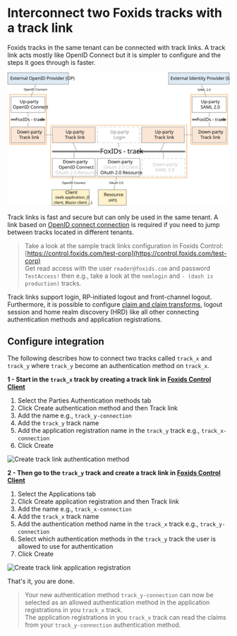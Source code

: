 # Interconnect two Foxids tracks with a track link

Foxids tracks in the same tenant can be connected with track links. A track link acts mostly like OpenID Connect but it is simpler to configure and the steps it goes through is faster. 

![Track link](images/how-to-track-link.svg)

Track links is fast and secure but can only be used in the same tenant. A link based on [OpenID connect connection](howto-oidc-foxids.md) is required if you need to jump between tracks located in different tenants.

> Take a look at the sample track links configuration in Foxids Control: [https://control.foxids.com/test-corp](https://control.foxids.com/test-corp)  
> Get read access with the user `reader@foxids.com` and password `TestAccess!` then e.g., take a look at the `nemlogin` and `- (dash is production)` tracks.

Track links support login, RP-initiated logout and front-channel logout. Furthermore, it is possible to configure [claim and claim transforms](claim.md), logout session and home realm discovery (HRD) like all other connecting authentication methods and application registrations.

## Configure integration

The following describes how to connect two tracks called `track_x` and `track_y` where `track_y` become an authentication method on `track_x`.

**1 - Start in the `track_x` track by creating a track link in [Foxids Control Client](control.md#foxids-control-client)**

1. Select the Parties Authentication methods tab
2. Click Create authentication method and then Track link
3. Add the name e.g., `track_y-connection` 
4. Add the `track_y` track name
5. Add the application registration name in the `track_y` track e.g., `track_x-connection` 
6. Click Create

![Create track link authentication method](images/howto-tracklink-foxids-up-party.png)

**2 - Then go to the `track_y` track and create a track link in [Foxids Control Client](control.md#foxids-control-client)**

1. Select the Applications tab
2. Click Create application registration and then Track link
3. Add the name e.g., `track_x-connection` 
4. Add the `track_x` track name
5. Add the authentication method name in the `track_x` track e.g., `track_y-connection` 
6. Select which authentication methods in the `track_y` track the user is allowed to use for authentication
6. Click Create

![Create track link application registration](images/howto-tracklink-foxids-app-reg.png)

That's it, you are done. 

> Your new authentication method `track_y-connection` can now be selected as an allowed authentication method in the application registrations in you `track_x` track.  
> The application registrations in you `track_x` track can read the claims from your `track_y-connection` authentication method. 
